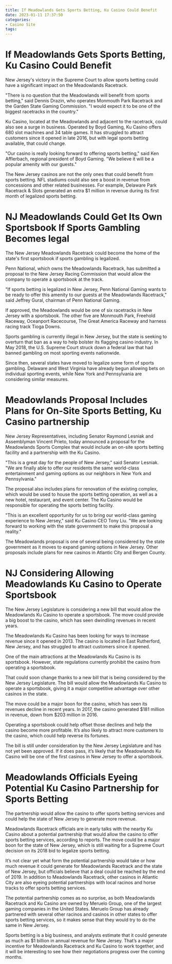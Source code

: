 ```yaml
---
title: If Meadowlands Gets Sports Betting, Ku Casino Could Benefit
date: 2023-01-11 17:37:50
categories:
- Casino Site
tags:
---
```



#  If Meadowlands Gets Sports Betting, Ku Casino Could Benefit

New Jersey's victory in the Supreme Court to allow sports betting could have a significant impact on the Meadowlands Racetrack.

"There is no question that the Meadowlands will benefit from sports betting," said Dennis Drazin, who operates Monmouth Park Racetrack and the Garden State Gaming Commission. "I would expect it to be one of the biggest racetracks in the country."

Ku Casino, located at the Meadowlands and adjacent to the racetrack, could also see a surge in business. Operated by Boyd Gaming, Ku Casino offers 680 slot machines and 34 table games. It has struggled to attract customers since it opened in late 2016, but with legal sports betting available, that could change.

"Our casino is really looking forward to offering sports betting," said Ken Afflerbach, regional president of Boyd Gaming. "We believe it will be a popular amenity with our guests."

The New Jersey casinos are not the only ones that could benefit from sports betting. NFL stadiums could also see a boost in revenue from concessions and other related businesses. For example, Delaware Park Racetrack & Slots generated an extra $1 million in revenue during its first month of legalized sports betting.

#  NJ Meadowlands Could Get Its Own Sportsbook If Sports Gambling Becomes legal

The New Jersey Meadowlands Racetrack could become the home of the state's first sportsbook if sports gambling is legalized.

Penn National, which owns the Meadowlands Racetrack, has submitted a proposal to the New Jersey Racing Commission that would allow the company to operate a sportsbook at the track.

"If sports betting is legalized in New Jersey, Penn National Gaming wants to be ready to offer this amenity to our guests at the Meadowlands Racetrack," said Jeffrey Gural, chairman of Penn National Gaming.

If approved, the Meadowlands would be one of six racetracks in New Jersey with a sportsbook. The other five are Monmouth Park, Freehold Raceway, Oceanport Racecourse, The Great America Raceway and harness racing track Tioga Downs.

Sports gambling is currently illegal in New Jersey, but the state is seeking to overturn that ban as a way to help bolster its flagging casino industry. In May 2018, the U.S. Supreme Court struck down a federal law that had banned gambling on most sporting events nationwide.

Since then, several states have moved to legalize some form of sports gambling. Delaware and West Virginia have already begun allowing bets on individual sporting events, while New York and Pennsylvania are considering similar measures.

#  Meadowlands Proposal Includes Plans for On-Site Sports Betting, Ku Casino partnership 

New Jersey Representatives, including Senator Raymond Lesniak and Assemblyman Vincent Prieto, today announced a proposal for the Meadowlands Sports Complex that would include an on-site sports betting facility and a partnership with the Ku Casino.

"This is a great day for the people of New Jersey," said Senator Lesniak. "We are finally able to offer our residents the same world-class entertainment and gaming options as our neighbors in New York and Pennsylvania."

The proposal also includes plans for renovation of the existing complex, which would be used to house the sports betting operation, as well as a new hotel, restaurant, and event center. The Ku Casino would be responsible for operating the sports betting facility.

"This is an excellent opportunity for us to bring our world-class gaming experience to New Jersey," said Ku Casino CEO Tony Liu. "We are looking forward to working with the state government to make this proposal a reality."

The Meadowlands proposal is one of several being considered by the state government as it moves to expand gaming options in New Jersey. Other proposals include plans for new casinos in Atlantic City and Bergen County.

#  NJ Considering Allowing Meadowlands Ku Casino to Operate Sportsbook

The New Jersey Legislature is considering a new bill that would allow the Meadowlands Ku Casino to operate a sportsbook. The move could provide a big boost to the casino, which has seen dwindling revenues in recent years.

The Meadowlands Ku Casino has been looking for ways to increase revenue since it opened in 2013. The casino is located in East Rutherford, New Jersey, and has struggled to attract customers since it opened.

One of the main attractions at the Meadowlands Ku Casino is its sportsbook. However, state regulations currently prohibit the casino from operating a sportsbook.

That could soon change thanks to a new bill that is being considered by the New Jersey Legislature. The bill would allow the Meadowlands Ku Casino to operate a sportsbook, giving it a major competitive advantage over other casinos in the state.

The move could be a major boon for the casino, which has seen its revenues decline in recent years. In 2017, the casino generated $181 million in revenue, down from $203 million in 2016.

Operating a sportsbook could help offset those declines and help the casino become more profitable. It’s also likely to attract more customers to the casino, which could help reverse its fortunes.

The bill is still under consideration by the New Jersey Legislature and has not yet been approved. If it does pass, it’s likely that the Meadowlands Ku Casino will be one of the first casinos in New Jersey to offer a sportsbook.

#  Meadowlands Officials Eyeing Potential Ku Casino Partnership for Sports Betting

The partnership would allow the casino to offer sports betting services and could help the state of New Jersey to generate more revenue.

Meadowlands Racetrack officials are in early talks with the nearby Ku Casino about a potential partnership that would allow the casino to offer sports betting services, according to reports. The move could be a major boon for the state of New Jersey, which is still waiting for a Supreme Court decision on its 2018 bid to legalize sports betting.

It’s not clear yet what form the potential partnership would take or how much revenue it could generate for Meadowlands Racetrack and the state of New Jersey, but officials believe that a deal could be reached by the end of 2019. In addition to Meadowlands Racetrack, other casinos in Atlantic City are also eyeing potential partnerships with local racinos and horse tracks to offer sports betting services.

The potential partnership comes as no surprise, as both Meadowlands Racetrack and Ku Casino are owned by Meruelo Group, one of the largest gaming companies in the United States. Meruelo Group has already partnered with several other racinos and casinos in other states to offer sports betting services, so it makes sense that they would try to do the same in New Jersey.

Sports betting is a big business, and analysts estimate that it could generate as much as $1 billion in annual revenue for New Jersey. That’s a major incentive for Meadowlands Racetrack and Ku Casino to work together, and it will be interesting to see how their negotiations progress over the coming months.